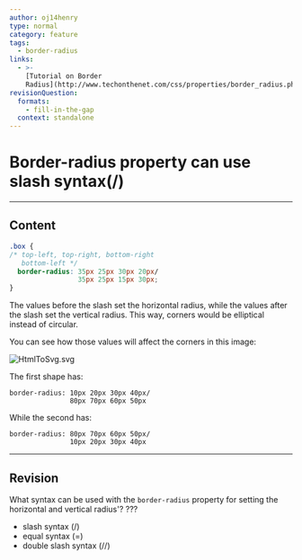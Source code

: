 ```yaml
---
author: oj14henry
type: normal
category: feature
tags:
  - border-radius
links:
  - >-
    [Tutorial on Border
    Radius](http://www.techonthenet.com/css/properties/border_radius.php){article}
revisionQuestion:
  formats:
    - fill-in-the-gap
  context: standalone
---
```


# Border-radius property can use slash syntax(/)


---

## Content

```css
.box {
/* top-left, top-right, bottom-right
   bottom-left */
  border-radius: 35px 25px 30px 20px/
                 35px 25px 15px 30px;
}
```

The values before the slash set the horizontal radius, while the values after the slash set the vertical radius. This way, corners would be elliptical instead of circular.

You can see how those values will affect the corners in this image:

![HtmlToSvg.svg](https://img.enkipro.com/49f36abe3f726a0e31bc7e3cdbadcce5.png)

The first shape has:

```plain-text
border-radius: 10px 20px 30px 40px/
               80px 70px 60px 50px
```

While the second has:

```plain-text
border-radius: 80px 70px 60px 50px/
               10px 20px 30px 40px
```


---

## Revision

What syntax can be used with the `border-radius` property for setting the horizontal and vertical radius'? ???

- slash syntax (/)
- equal syntax (=)
- double slash syntax (//)
